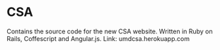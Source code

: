CSA
==========================
Contains the source code for the new CSA website. Written in Ruby on Rails, Coffescript and Angular.js.
Link: umdcsa.herokuapp.com

